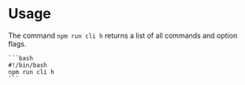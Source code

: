 # Usage

The command <code>npm run cli h</code> returns a list of all commands and option flags.

<pre><code>```bash
#!/bin/bash
npm run cli h
```
</code></pre>

<figure><img src="https://files.gitbook.com/v0/b/gitbook-x-prod.appspot.com/o/spaces%2FzQlpIJEeu8x5yl0OLuXn%2Fuploads%2FBCFAxxcCjwVPJfiKOOt1%2FScreenshot%202023-09-27%20at%2023.55.43.png?alt=media&token=76114c63-da9c-4d34-afdb-97b6bafca9d9" alt=""><figcaption></figcaption></figure>
